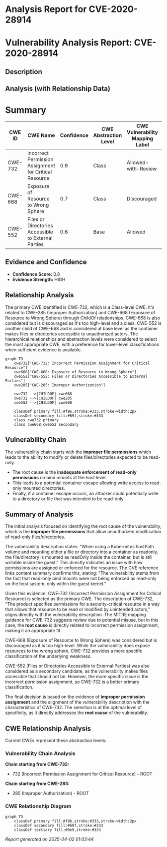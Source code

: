 # Analysis Report for CVE-2020-28914

# Vulnerability Analysis Report: CVE-2020-28914

## Description



## Analysis (with Relationship Data)

# Summary
| CWE ID | CWE Name | Confidence | CWE Abstraction Level | CWE Vulnerability Mapping Label | CWE-Vulnerability Mapping Notes |
|---|---|---|---|---|---|
| CWE-732 | Incorrect Permission Assignment for Critical Resource | 0.9 | Class | Allowed-with-Review | Primary CWE |
| CWE-668 | Exposure of Resource to Wrong Sphere | 0.7 | Class | Discouraged | Secondary Candidate |
| CWE-552 | Files or Directories Accessible to External Parties | 0.6 | Base | Allowed | Secondary Candidate |

## Evidence and Confidence

*   **Confidence Score:** 0.8
*   **Evidence Strength:** HIGH

## Relationship Analysis
The primary CWE identified is CWE-732, which is a Class-level CWE. It's related to CWE-285 (Improper Authorization) and CWE-668 (Exposure of Resource to Wrong Sphere) through ChildOf relationships. CWE-668 is also considered but is discouraged as it's too high-level and a class. CWE-552 is another child of CWE-668 and is considered at base level as the container makes files or directories accessible to unauthorized actors. The hierarchical relationships and abstraction levels were considered to select the most appropriate CWE, with a preference for lower-level classifications when sufficient evidence is available.

```mermaid
graph TD
    cwe732["CWE-732: Incorrect Permission Assignment for Critical Resource"]
    cwe668["CWE-668: Exposure of Resource to Wrong Sphere"]
    cwe552["CWE-552: Files or Directories Accessible to External Parties"]
    cwe285["CWE-285: Improper Authorization"]

    cwe732 -->|CHILDOF| cwe668
    cwe732 -->|CHILDOF| cwe285
    cwe552 -->|CHILDOF| cwe668

    classDef primary fill:#f96,stroke:#333,stroke-width:2px
    classDef secondary fill:#69f,stroke:#333
    class cwe732 primary
    class cwe668,cwe552 secondary
```

## Vulnerability Chain
The vulnerability chain starts with the **improper file permissions** which leads to the ability to modify or delete files/directories expected to be read-only.
- The root cause is the **inadequate enforcement of read-only permissions** on bind mounts at the host level.
- This leads to a potential container escape allowing write access to read-only mounted directories.
- Finally, if a container escape occurs, an attacker could potentially write to a directory or file that was intended to be read-only.

## Summary of Analysis
The initial analysis focused on identifying the root cause of the vulnerability, which is the **improper file permissions** that allow unauthorized modification of read-only files/directories.

The vulnerability description states: "When using a Kubernetes hostPath volume and mounting either a file or directory into a container as readonly, the file/directory is mounted as readOnly inside the container, but is still writable inside the guest." This directly indicates an issue with how permissions are assigned or enforced for the resource. The CVE reference links content summary confirms this, stating: "The vulnerability stems from the fact that read-only bind mounts were not being enforced as read-only on the host system, only within the guest kernel."

Given this evidence, CWE-732 (Incorrect Permission Assignment for Critical Resource) is selected as the primary CWE. The description of CWE-732, "The product specifies permissions for a security-critical resource in a way that allows that resource to be read or modified by unintended actors," aligns directly with the vulnerability description. The MITRE mapping guidance for CWE-732 suggests review due to potential misuse, but in this case, the **root cause** is directly related to incorrect permission assignment, making it an appropriate fit.

CWE-668 (Exposure of Resource to Wrong Sphere) was considered but is discouraged as it is too high-level. While the vulnerability does expose resources to the wrong sphere, CWE-732 provides a more specific classification of the underlying weakness.

CWE-552 (Files or Directories Accessible to External Parties) was also considered as a secondary candidate, as the vulnerability makes files accessible that should not be. However, the more specific issue is the incorrect permission assignment, so CWE-732 is a better primary classification.

The final decision is based on the evidence of **improper permission assignment** and the alignment of the vulnerability description with the characteristics of CWE-732. The selection is at the optimal level of specificity, as it directly addresses the **root cause** of the vulnerability.


## CWE Relationship Analysis

Current CWEs represent these abstraction levels: .


### Vulnerability Chain Analysis

**Chain starting from CWE-732:**
- 732 (Incorrect Permission Assignment for Critical Resource) - ROOT


**Chain starting from CWE-285:**
- 285 (Improper Authorization) - ROOT



### CWE Relationship Diagram

```mermaid
graph TD
    classDef primary fill:#f96,stroke:#333,stroke-width:2px
    classDef secondary fill:#69f,stroke:#333
    classDef tertiary fill:#9e9,stroke:#333
```



*Report generated on 2025-04-02 01:03:44*
